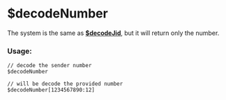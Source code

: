 # $decodeNumber

The system is the same as [**$decodeJid**](usddecodejid.md), but it will return only the number.

### Usage:

```plain
// decode the sender number
$decodeNumber

// will be decode the provided number
$decodeNumber[1234567890:12]
```
